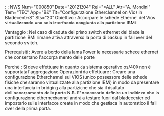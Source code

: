  :  : NWS Num="000850" Date="20121204" Rel="\*ALL" Atr="A. Mondini" Tem="TEC" App="B£" Tit="Configurazione Etherchannel on Vios in BladecenterS" Sts="20"
Obiettivo :  Accorpare le schede Ethernet del Vios virtualizzando una sola interfaccia congiunta alla
partizione IBMi

Vantaggio :  Nel caso di caduta del primo switch ethernet del blade la partizione IBMi rimane attiva
attraverso la porta di backup in fail over del secondo switch.

Prerequisiti :  Avere a bordo della lama Power le necessarie schede ethernet che consentano l'accorpa
mento delle porte

Perchè :  Si deve effettuare in quanto da sistema operativo os/400 non è supportata l'aggregazione 
Operazioni da effettuare :  Creare una configurazione Etherchannel sul VIOS (unico possessore delle schede fisiche che saranno virtualizzate alla partizione IBMi) in modo da presentare una interfaccia
in bridging alla partizione che sia il risultato dell'accorpamento delle porte 
N.B. E' necessario definire un indirizzo che la configurazione ethernechannel andrà a testare fuori
dal bladecenter ed impostarlo sulle interfacce create in modo che gestisca in automatico il fail over della prima porta.
